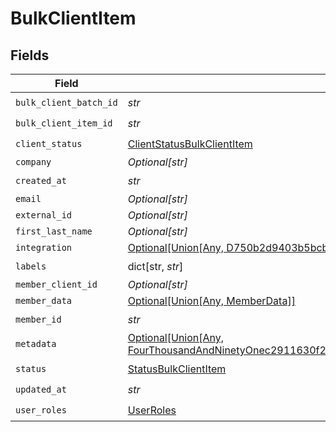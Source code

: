 # BulkClientItem


## Fields

| Field                                                                                                                                                       | Type                                                                                                                                                        | Required                                                                                                                                                    | Description                                                                                                                                                 |
| ----------------------------------------------------------------------------------------------------------------------------------------------------------- | ----------------------------------------------------------------------------------------------------------------------------------------------------------- | ----------------------------------------------------------------------------------------------------------------------------------------------------------- | ----------------------------------------------------------------------------------------------------------------------------------------------------------- |
| `bulk_client_batch_id`                                                                                                                                      | *str*                                                                                                                                                       | :heavy_check_mark:                                                                                                                                          | N/A                                                                                                                                                         |
| `bulk_client_item_id`                                                                                                                                       | *str*                                                                                                                                                       | :heavy_check_mark:                                                                                                                                          | N/A                                                                                                                                                         |
| `client_status`                                                                                                                                             | [ClientStatusBulkClientItem](../../models/shared/clientstatusbulkclientitem.md)                                                                             | :heavy_check_mark:                                                                                                                                          | N/A                                                                                                                                                         |
| `company`                                                                                                                                                   | *Optional[str]*                                                                                                                                             | :heavy_minus_sign:                                                                                                                                          | N/A                                                                                                                                                         |
| `created_at`                                                                                                                                                | *str*                                                                                                                                                       | :heavy_check_mark:                                                                                                                                          | N/A                                                                                                                                                         |
| `email`                                                                                                                                                     | *Optional[str]*                                                                                                                                             | :heavy_minus_sign:                                                                                                                                          | N/A                                                                                                                                                         |
| `external_id`                                                                                                                                               | *Optional[str]*                                                                                                                                             | :heavy_minus_sign:                                                                                                                                          | N/A                                                                                                                                                         |
| `first_last_name`                                                                                                                                           | *Optional[str]*                                                                                                                                             | :heavy_minus_sign:                                                                                                                                          | N/A                                                                                                                                                         |
| `integration`                                                                                                                                               | [Optional[Union[Any, D750b2d9403b5bcbdb3c96c89f1cc713df563d587f16e5f39f5ab546c08a20a0]]](../../models/shared/bulkclientitemintegration.md)                  | :heavy_minus_sign:                                                                                                                                          | N/A                                                                                                                                                         |
| `labels`                                                                                                                                                    | dict[str, *str*]                                                                                                                                            | :heavy_check_mark:                                                                                                                                          | N/A                                                                                                                                                         |
| `member_client_id`                                                                                                                                          | *Optional[str]*                                                                                                                                             | :heavy_minus_sign:                                                                                                                                          | N/A                                                                                                                                                         |
| `member_data`                                                                                                                                               | [Optional[Union[Any, MemberData]]](../../models/shared/bulkclientitemmemberdata.md)                                                                         | :heavy_minus_sign:                                                                                                                                          | N/A                                                                                                                                                         |
| `member_id`                                                                                                                                                 | *str*                                                                                                                                                       | :heavy_check_mark:                                                                                                                                          | N/A                                                                                                                                                         |
| `metadata`                                                                                                                                                  | [Optional[Union[Any, FourThousandAndNinetyOnec2911630f24a45153ca60a204edf3efba15902cef686d412c191e0c18cac]]](../../models/shared/bulkclientitemmetadata.md) | :heavy_minus_sign:                                                                                                                                          | N/A                                                                                                                                                         |
| `status`                                                                                                                                                    | [StatusBulkClientItem](../../models/shared/statusbulkclientitem.md)                                                                                         | :heavy_check_mark:                                                                                                                                          | N/A                                                                                                                                                         |
| `updated_at`                                                                                                                                                | *str*                                                                                                                                                       | :heavy_check_mark:                                                                                                                                          | N/A                                                                                                                                                         |
| `user_roles`                                                                                                                                                | [UserRoles](../../models/shared/userroles.md)                                                                                                               | :heavy_check_mark:                                                                                                                                          | N/A                                                                                                                                                         |